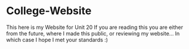 # College-Website

This here is my Website for Unit 20
If you are reading this you are either from the future, where I made this public, or reviewing my website...
In which case I hope I met your standards :)
